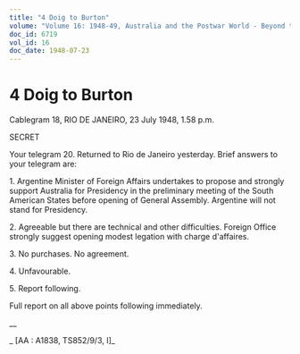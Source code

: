 ```yaml
---
title: "4 Doig to Burton"
volume: "Volume 16: 1948-49, Australia and the Postwar World - Beyond the Region"
doc_id: 6719
vol_id: 16
doc_date: 1948-07-23
---
```


# 4 Doig to Burton

Cablegram 18, RIO DE JANEIRO, 23 July 1948, 1.58 p.m.

SECRET

Your telegram 20. Returned to Rio de Janeiro yesterday. Brief answers to your telegram are:

1\. Argentine Minister of Foreign Affairs undertakes to propose and strongly support Australia for Presidency in the preliminary meeting of the South American States before opening of General Assembly. Argentine will not stand for Presidency.

2\. Agreeable but there are technical and other difficulties. Foreign Office strongly suggest opening modest legation with charge d'affaires.

3\. No purchases. No agreement.

4\. Unfavourable.

5\. Report following.

Full report on all above points following immediately.

__

_ [AA : A1838, TS852/9/3, I]_
